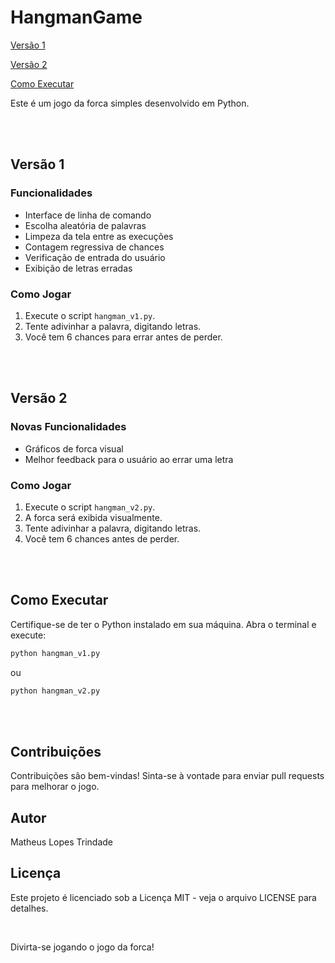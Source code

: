 # HangmanGame

[Versão 1](#versão-1)

[Versão 2](#versão-2)

[Como Executar](#como-executar)

Este é um jogo da forca simples desenvolvido em Python.

<br/><br/>

## Versão 1

### Funcionalidades
- Interface de linha de comando
- Escolha aleatória de palavras
- Limpeza da tela entre as execuções
- Contagem regressiva de chances
- Verificação de entrada do usuário
- Exibição de letras erradas

### Como Jogar
1. Execute o script `hangman_v1.py`.
2. Tente adivinhar a palavra, digitando letras.
3. Você tem 6 chances para errar antes de perder.

<br/><br/>

## Versão 2

### Novas Funcionalidades
- Gráficos de forca visual
- Melhor feedback para o usuário ao errar uma letra

### Como Jogar
1. Execute o script `hangman_v2.py`.
2. A forca será exibida visualmente.
3. Tente adivinhar a palavra, digitando letras.
4. Você tem 6 chances antes de perder.

<br/><br/>

## Como Executar
Certifique-se de ter o Python instalado em sua máquina. Abra o terminal e execute:

```bash
python hangman_v1.py
```

ou

```bash
python hangman_v2.py
```

<br/><br/>

## Contribuições
Contribuições são bem-vindas! Sinta-se à vontade para enviar pull requests para melhorar o jogo.

## Autor
Matheus Lopes Trindade

## Licença
Este projeto é licenciado sob a Licença MIT - veja o arquivo LICENSE para detalhes.

<br/>

Divirta-se jogando o jogo da forca!
